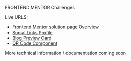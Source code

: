 FRONTEND MENTOR Challenges

Live URLS:

* [Frontend Mentor solution page Overview](https://stewil87.github.io/frontend-mentor/)
* [Social Links Profile](https://stewil87.github.io/frontend-mentor/social-links-profile-main)
* [Blog Preview Card](https://stewil87.github.io/frontend-mentor/blog-preview-card-main)
* [QR Code Component](https://stewil87.github.io/frontend-mentor/qr-code-component-main)

More technical information / documentation coming soon